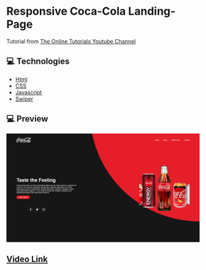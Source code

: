 # Responsive Coca-Cola Landing-Page

Tutorial from [The Online Tutorials Youtube Channel](https://www.youtube.com/channel/UCbwXnUipZsLfUckBPsC7Jog)

## :computer: Technologies

- [Html](https://www.w3schools.com/html/)
- [CSS](https://www.w3schools.com/css/)
- [Javascript](https://www.w3schools.com/js/)
- [Swiper](https://swiperjs.com/)

## :computer: Preview

![](https://github.com/guibbers/coca-cola-landing-page/blob/main/assets/preview.png)

## [Video Link](https://www.youtube.com/watch?v=j0wCewl87ec&ab_channel=OnlineTutorials)

